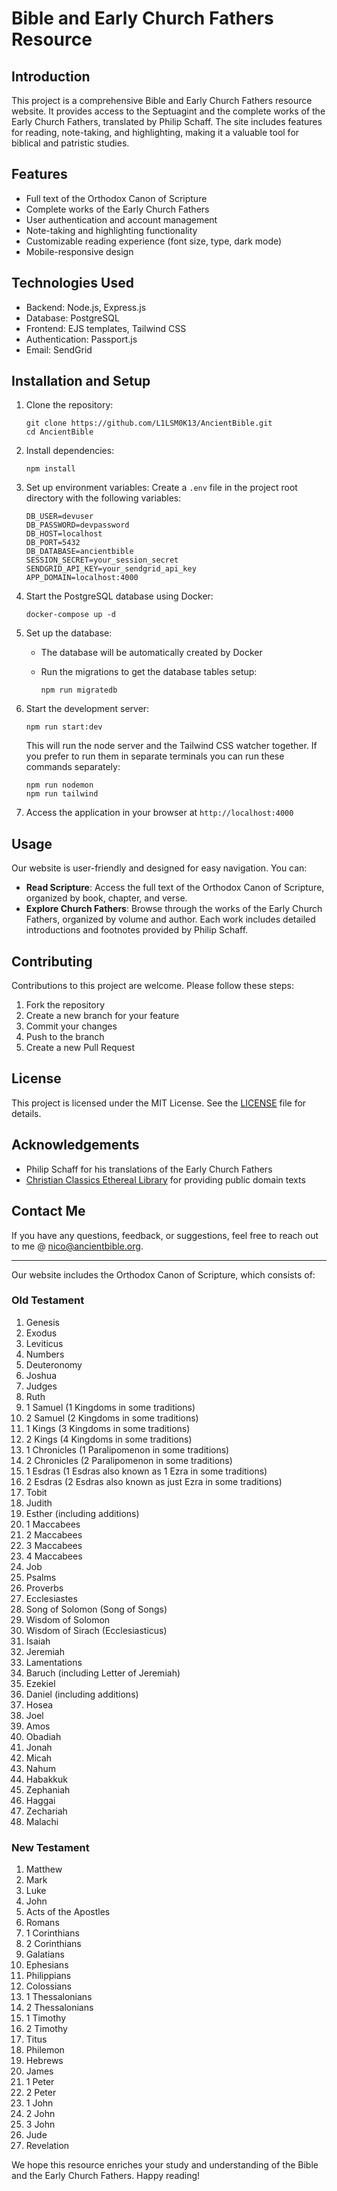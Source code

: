 # Bible and Early Church Fathers Resource

## Introduction

This project is a comprehensive Bible and Early Church Fathers resource website. It provides access to the Septuagint and the complete works of the Early Church Fathers, translated by Philip Schaff. The site includes features for reading, note-taking, and highlighting, making it a valuable tool for biblical and patristic studies.

## Features

- Full text of the Orthodox Canon of Scripture
- Complete works of the Early Church Fathers
- User authentication and account management
- Note-taking and highlighting functionality
- Customizable reading experience (font size, type, dark mode)
- Mobile-responsive design

## Technologies Used

- Backend: Node.js, Express.js
- Database: PostgreSQL
- Frontend: EJS templates, Tailwind CSS
- Authentication: Passport.js
- Email: SendGrid

## Installation and Setup

1. Clone the repository:

   ```
   git clone https://github.com/L1LSM0K13/AncientBible.git
   cd AncientBible
   ```

2. Install dependencies:

   ```
   npm install
   ```

3. Set up environment variables:
   Create a `.env` file in the project root directory with the following variables:

   ```
   DB_USER=devuser
   DB_PASSWORD=devpassword
   DB_HOST=localhost
   DB_PORT=5432
   DB_DATABASE=ancientbible
   SESSION_SECRET=your_session_secret
   SENDGRID_API_KEY=your_sendgrid_api_key
   APP_DOMAIN=localhost:4000
   ```

4. Start the PostgreSQL database using Docker:

   ```
   docker-compose up -d
   ```

5. Set up the database:
    - The database will be automatically created by Docker
    - Run the migrations to get the database tables setup:

      ```
      npm run migratedb
      ```

6. Start the development server:

   ```
   npm run start:dev
   ```

   This will run the node server and the Tailwind CSS watcher together.  If you prefer to run them in separate terminals you can run these commands separately:

   ```
   npm run nodemon
   npm run tailwind
   ```

7. Access the application in your browser at `http://localhost:4000`

## Usage

Our website is user-friendly and designed for easy navigation. You can:

- **Read Scripture**: Access the full text of the Orthodox Canon of Scripture, organized by book, chapter, and verse.
- **Explore Church Fathers**: Browse through the works of the Early Church Fathers, organized by volume and author. Each work includes detailed introductions and footnotes provided by Philip Schaff.

## Contributing

Contributions to this project are welcome. Please follow these steps:

1. Fork the repository
2. Create a new branch for your feature
3. Commit your changes
4. Push to the branch
5. Create a new Pull Request

## License

This project is licensed under the MIT License. See the [LICENSE](LICENSE) file for details.

## Acknowledgements

- Philip Schaff for his translations of the Early Church Fathers
- [Christian Classics Ethereal Library](https://ccel.org/) for providing public domain texts

## Contact Me

If you have any questions, feedback, or suggestions, feel free to reach out to me @ <nico@ancientbible.org>.

---

Our website includes the Orthodox Canon of Scripture, which consists of:

### Old Testament

1. Genesis
2. Exodus
3. Leviticus
4. Numbers
5. Deuteronomy
6. Joshua
7. Judges
8. Ruth
9. 1 Samuel (1 Kingdoms in some traditions)
10. 2 Samuel (2 Kingdoms in some traditions)
11. 1 Kings (3 Kingdoms in some traditions)
12. 2 Kings (4 Kingdoms in some traditions)
13. 1 Chronicles (1 Paralipomenon in some traditions)
14. 2 Chronicles (2 Paralipomenon in some traditions)
15. 1 Esdras (1 Esdras also known as 1 Ezra in some traditions)
16. 2 Esdras (2 Esdras also known as just Ezra in some traditions)
17. Tobit
18. Judith
19. Esther (including additions)
20. 1 Maccabees
21. 2 Maccabees
22. 3 Maccabees
23. 4 Maccabees
24. Job
25. Psalms
26. Proverbs
27. Ecclesiastes
28. Song of Solomon (Song of Songs)
29. Wisdom of Solomon
30. Wisdom of Sirach (Ecclesiasticus)
31. Isaiah
32. Jeremiah
33. Lamentations
34. Baruch (including Letter of Jeremiah)
35. Ezekiel
36. Daniel (including additions)
37. Hosea
38. Joel
39. Amos
40. Obadiah
41. Jonah
42. Micah
43. Nahum
44. Habakkuk
45. Zephaniah
46. Haggai
47. Zechariah
48. Malachi

### New Testament

1. Matthew
2. Mark
3. Luke
4. John
5. Acts of the Apostles
6. Romans
7. 1 Corinthians
8. 2 Corinthians
9. Galatians
10. Ephesians
11. Philippians
12. Colossians
13. 1 Thessalonians
14. 2 Thessalonians
15. 1 Timothy
16. 2 Timothy
17. Titus
18. Philemon
19. Hebrews
20. James
21. 1 Peter
22. 2 Peter
23. 1 John
24. 2 John
25. 3 John
26. Jude
27. Revelation

We hope this resource enriches your study and understanding of the Bible and the Early Church Fathers. Happy reading!
